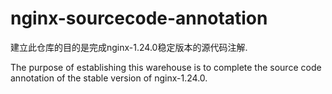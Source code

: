 # nginx-sourcecode-annotation
建立此仓库的目的是完成nginx-1.24.0稳定版本的源代码注解.

The purpose of establishing this warehouse is to complete the source code annotation of the stable version of nginx-1.24.0.

